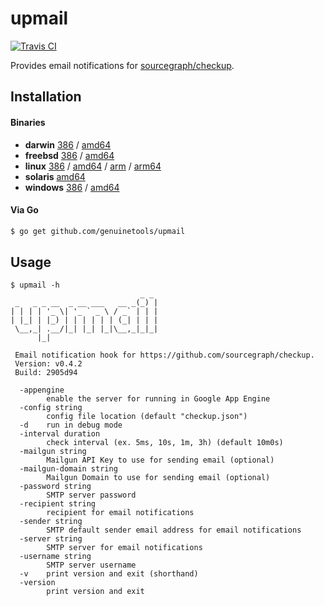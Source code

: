 # upmail

[![Travis CI](https://travis-ci.org/genuinetools/upmail.svg?branch=master)](https://travis-ci.org/genuinetools/upmail)

Provides email notifications for [sourcegraph/checkup](https://github.com/sourcegraph/checkup).

## Installation

#### Binaries

- **darwin** [386](https://github.com/genuinetools/upmail/releases/download/v0.4.2/upmail-darwin-386) / [amd64](https://github.com/genuinetools/upmail/releases/download/v0.4.2/upmail-darwin-amd64)
- **freebsd** [386](https://github.com/genuinetools/upmail/releases/download/v0.4.2/upmail-freebsd-386) / [amd64](https://github.com/genuinetools/upmail/releases/download/v0.4.2/upmail-freebsd-amd64)
- **linux** [386](https://github.com/genuinetools/upmail/releases/download/v0.4.2/upmail-linux-386) / [amd64](https://github.com/genuinetools/upmail/releases/download/v0.4.2/upmail-linux-amd64) / [arm](https://github.com/genuinetools/upmail/releases/download/v0.4.2/upmail-linux-arm) / [arm64](https://github.com/genuinetools/upmail/releases/download/v0.4.2/upmail-linux-arm64)
- **solaris** [amd64](https://github.com/genuinetools/upmail/releases/download/v0.4.2/upmail-solaris-amd64)
- **windows** [386](https://github.com/genuinetools/upmail/releases/download/v0.4.2/upmail-windows-386) / [amd64](https://github.com/genuinetools/upmail/releases/download/v0.4.2/upmail-windows-amd64)

#### Via Go

```bash
$ go get github.com/genuinetools/upmail
```

## Usage

```console
$ upmail -h
                             _ _
 _   _ _ __  _ __ ___   __ _(_) |
| | | | '_ \| '_ ` _ \ / _` | | |
| |_| | |_) | | | | | | (_| | | |
 \__,_| .__/|_| |_| |_|\__,_|_|_|
      |_|

 Email notification hook for https://github.com/sourcegraph/checkup.
 Version: v0.4.2
 Build: 2905d94

  -appengine
        enable the server for running in Google App Engine
  -config string
        config file location (default "checkup.json")
  -d    run in debug mode
  -interval duration
        check interval (ex. 5ms, 10s, 1m, 3h) (default 10m0s)
  -mailgun string
        Mailgun API Key to use for sending email (optional)
  -mailgun-domain string
        Mailgun Domain to use for sending email (optional)
  -password string
        SMTP server password
  -recipient string
        recipient for email notifications
  -sender string
        SMTP default sender email address for email notifications
  -server string
        SMTP server for email notifications
  -username string
        SMTP server username
  -v    print version and exit (shorthand)
  -version
        print version and exit
```
